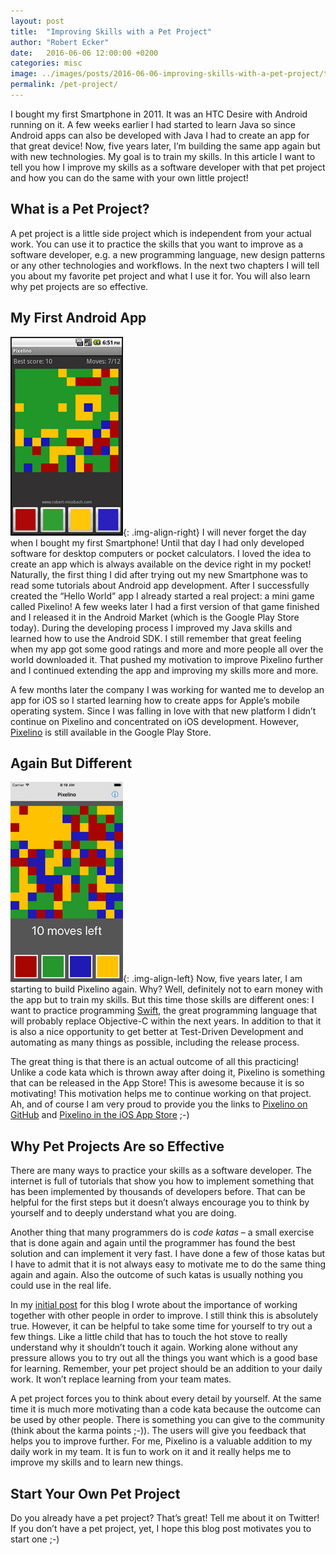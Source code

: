 ```yaml
---
layout: post
title:  "Improving Skills with a Pet Project"
author: "Robert Ecker"
date:   2016-06-06 12:00:00 +0200
categories: misc
image: ../images/posts/2016-06-06-improving-skills-with-a-pet-project/title-image.jpg
permalink: /pet-project/
---
```


I bought my first Smartphone in 2011. It was an HTC Desire with Android running on it. A few weeks earlier I had started to learn Java so since Android apps can also be developed with Java I had to create an app for that great device! Now, five years later, I’m building the same app again but with new technologies. My goal is to train my skills. In this article I want to tell you how I improve my skills as a software developer with that pet project and how you can do the same with your own little project!


## What is a Pet Project?

A pet project is a little side project which is independent from your actual work. You can use it to practice the skills that you want to improve as a software developer, e.g. a new programming language, new design patterns or any other technologies and workflows. In the next two chapters I will tell you about my favorite pet project and what I use it for. You will also learn why pet projects are so effective.


## My First Android App

![screenshot of the Pixelino app for Android](../images/posts/2016-06-06-improving-skills-with-a-pet-project/pixelino-android.png){: .img-align-right}
I will never forget the day when I bought my first Smartphone! Until that day I had only developed software for desktop computers or pocket calculators. I loved the idea to create an app which is always available on the device right in my pocket! Naturally, the first thing I did after trying out my new Smartphone was to read some tutorials about Android app development. After I successfully created the “Hello World” app I already started a real project: a mini game called Pixelino! A few weeks later I had a first version of that game finished and I released it in the Android Market (which is the Google Play Store today). During the developing process I improved my Java skills and learned how to use the Android SDK. I still remember that great feeling when my app got some good ratings and more and more people all over the world downloaded it. That pushed my motivation to improve Pixelino further and I continued extending the app and improving my skills more and more.

A few months later the company I was working for wanted me to develop an app for iOS so I started learning how to create apps for Apple’s mobile operating system. Since I was falling in love with that new platform I didn’t continue on Pixelino and concentrated on iOS development. However, [Pixelino](https://play.google.com/store/apps/details?id=com.missbach.pixelino) is still available in the Google Play Store.


## Again But Different

![screenshot of the Pixelino app for iOS](../images/posts/2016-06-06-improving-skills-with-a-pet-project/pixelino-ios.png){: .img-align-left}
Now, five years later, I am starting to build Pixelino again. Why? Well, definitely not to earn money with the app but to train my skills. But this time those skills are different ones: I want to practice programming [Swift](https://swift.org/), the great programming language that will probably replace Objective-C within the next years. In addition to that it is also a nice opportunity to get better at Test-Driven Development and automating as many things as possible, including the release process.

The great thing is that there is an actual outcome of all this practicing! Unlike a code kata which is thrown away after doing it, Pixelino is something that can be released in the App Store! This is awesome because it is so motivating! This motivation helps me to continue working on that project. Ah, and of course I am very proud to provide you the links to [Pixelino on GitHub](https://github.com/packatino/pixelino) and [Pixelino in the iOS App Store](https://t.co/MfNtYvS5Bk) ;-)


## Why Pet Projects Are so Effective

There are many ways to practice your skills as a software developer. The internet is full of tutorials that show you how to implement something that has been implemented by thousands of developers before. That can be helpful for the first steps but it doesn’t always encourage you to think by yourself and to deeply understand what you are doing.

Another thing that many programmers do is *code katas* – a small exercise that is done again and again until the programmer has found the best solution and can implement it very fast. I have done a few of those katas but I have to admit that it is not always easy to motivate me to do the same thing again and again. Also the outcome of such katas is usually nothing you could use in the real life.

In my [initial post](https://team-coder.com/the-team-coder/) for this blog I wrote about the importance of working together with other people in order to improve. I still think this is absolutely true. However, it can be helpful to take some time for yourself to try out a few things. Like a little child that has to touch the hot stove to really understand why it shouldn’t touch it again. Working alone without any pressure allows you to try out all the things you want which is a good base for learning. Remember, your pet project should be an addition to your daily work. It won’t replace learning from your team mates.

A pet project forces you to think about every detail by yourself. At the same time it is much more motivating than a code kata because the outcome can be used by other people. There is something you can give to the community (think about the karma points ;-)). The users will give you feedback that helps you to improve further. For me, Pixelino is a valuable addition to my daily work in my team. It is fun to work on it and it really helps me to improve my skills and to learn new things.


## Start Your Own Pet Project

Do you already have a pet project? That’s great! Tell me about it on Twitter! If you don’t have a pet project, yet, I hope this blog post motivates you to start one ;-)

